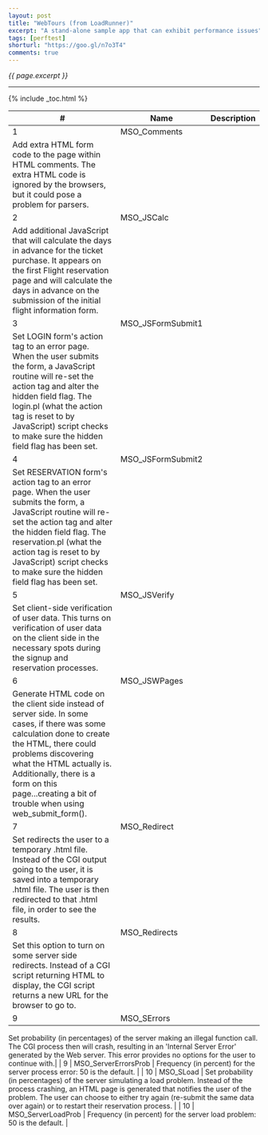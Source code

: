 ```yaml
---
layout: post
title: "WebTours (from LoadRunner)"
excerpt: "A stand-alone sample app that can exhibit performance issues"
tags: [perftest]
shorturl: "https://goo.gl/n7o3T4"
comments: true
---
```

<i>{{ page.excerpt }}</i>
<hr />

{% include _toc.html %}

| # | Name         | Description |
| - | ------------ | ----------- |
| 1 | MSO_Comments | 
Add extra HTML form code to the page within HTML comments. The extra HTML code is ignored by the browsers, but it could pose a problem for parsers. |
| 2 | MSO_JSCalc | 
Add additional JavaScript that will calculate the days in advance for the ticket purchase. It appears on the first Flight reservation page and will calculate the days in advance on the submission of the initial flight information form.|
| 3 | MSO_JSFormSubmit1 |
Set LOGIN form's action tag to an error page. When the user submits the form, a JavaScript routine will re-set the action tag and alter the hidden field flag. The login.pl (what the action tag is reset to by JavaScript) script checks to make sure the hidden field flag has been set. |
| 4 | MSO_JSFormSubmit2 |
Set RESERVATION form's action tag to an error page. When the user submits the form, a JavaScript routine will re-set the action tag and alter the hidden field flag. The reservation.pl (what the action tag is reset to by JavaScript) script checks to make sure the hidden field flag has been set.|
| 5 | MSO_JSVerify |
Set client-side verification of user data. This turns on verification of user data on the client side in the necessary spots during the signup and reservation processes. |
| 6 | MSO_JSWPages |
Generate HTML code on the client side instead of server side. In some cases, if there was some calculation done to create the HTML, there could problems discovering what the HTML actually is. Additionally, there is a form on this page...creating a bit of trouble when using web_submit_form().|
| 7 | MSO_Redirect |
Set redirects the user to a temporary .html file. Instead of the CGI output going to the user, it is saved into a temporary .html file. The user is then redirected to that .html file, in order to see the results.|
| 8 | MSO_Redirects |
Set this option to turn on some server side redirects. Instead of a CGI script returning HTML to display, the CGI script returns a new URL for the browser to go to.|
| 9 | MSO_SErrors | 
Set probability (in percentages) of the server making an illegal function call.
The CGI process then will crash, resulting in an 'Internal Server Error' generated by the Web server. This error provides no options for the user to continue with.|
| 9 | MSO_ServerErrorsProb |
Frequency (in percent) for the server process error: 50 is the default. |
| 10 | MSO_SLoad |
Set probability (in percentages) of the server simulating a load problem.
Instead of the process crashing, an HTML page is generated that notifies the user of the problem. The user can choose to either try again (re-submit the same data over again) or to restart their reservation process. |
| 10 | MSO_ServerLoadProb |
Frequency (in percent) for the server load problem: 50 is the default. |
